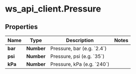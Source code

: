 # ws_api_client.Pressure

## Properties
Name | Type | Description | Notes
------------ | ------------- | ------------- | -------------
**bar** | **Number** | Pressure, bar (e.g. &#x60;2.4&#x60;) | 
**psi** | **Number** | Pressure, psi (e.g. &#x60;35&#x60;) | 
**kPa** | **Number** | Pressure, kPa (e.g. &#x60;240&#x60;) | 


